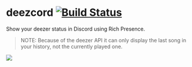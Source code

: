 # deezcord [![Build Status](https://travis-ci.org/CodeMyst/DeezCord.svg?branch=master)](https://travis-ci.org/CodeMyst/DeezCord)

Show your deezer status in Discord using Rich Presence.

> NOTE: Because of the deezer API it can only display the last song in your history, not the currently played one.

![](https://i.imgur.com/X6j4cIX.png)
